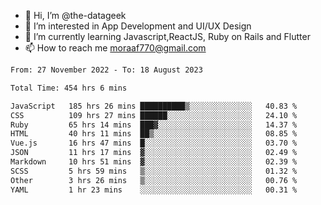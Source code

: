- 👋 Hi, I’m @the-datageek
- 👀 I’m interested in App Development and UI/UX Design
- 🌱 I’m currently learning Javascript,ReactJS, Ruby on Rails and Flutter
- 📫 How to reach me moraaf770@gmail.com

<!---
the-datageek/the-datageek is a ✨ special ✨ repository because its `README.md` (this file) appears on your GitHub profile.
You can click the Preview link to take a look at your changes.
--->
<!--START_SECTION:waka-->

```txt
From: 27 November 2022 - To: 18 August 2023

Total Time: 454 hrs 6 mins

JavaScript   185 hrs 26 mins ██████████▒░░░░░░░░░░░░░░   40.83 %
CSS          109 hrs 27 mins ██████░░░░░░░░░░░░░░░░░░░   24.10 %
Ruby         65 hrs 14 mins  ███▓░░░░░░░░░░░░░░░░░░░░░   14.37 %
HTML         40 hrs 11 mins  ██▒░░░░░░░░░░░░░░░░░░░░░░   08.85 %
Vue.js       16 hrs 47 mins  █░░░░░░░░░░░░░░░░░░░░░░░░   03.70 %
JSON         11 hrs 17 mins  ▓░░░░░░░░░░░░░░░░░░░░░░░░   02.49 %
Markdown     10 hrs 51 mins  ▓░░░░░░░░░░░░░░░░░░░░░░░░   02.39 %
SCSS         5 hrs 59 mins   ▒░░░░░░░░░░░░░░░░░░░░░░░░   01.32 %
Other        3 hrs 26 mins   ▒░░░░░░░░░░░░░░░░░░░░░░░░   00.76 %
YAML         1 hr 23 mins    ░░░░░░░░░░░░░░░░░░░░░░░░░   00.31 %
```

<!--END_SECTION:waka-->
